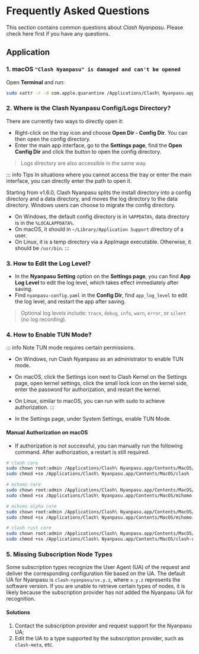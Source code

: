 # Frequently Asked Questions

This section contains common questions about _Clash Nyanpasu_.
Please check here first if you have any questions.

## Application

### 1. macOS `"Clash Nyanpasu" is damaged and can't be opened`

Open **Terminal** and run:

```bash
sudo xattr -r -d com.apple.quarantine /Applications/Clash\ Nyanpasu.app
```

### 2. Where is the Clash Nyanpasu Config/Logs Directory?

There are currently two ways to directly open it:

- Right-click on the tray icon and choose **Open Dir - Config Dir**. You can then open the config directory.
- Enter the main app interface, go to the **Settings page**, find the **Open Config Dir** and click the button to open the config directory.

> Logs directory are also accessible in the same way.

::: info Tips
In situations where you cannot access the tray or enter the main interface, you can directly enter the path to open it.

Starting from v1.6.0, Clash Nyanpasu splits the install directory into a config directory and a data directory, and moves the log directory to the data directory. Windows users can choose to migrate the config directory.

- On Windows, the default config directory is in `%APPDATA%`, data directory is in the `%LOCALAPPDATA%`.
- On macOS, it should in `~/Library/Application Support` directory of a user.
- On Linux, it is a temp directory via a AppImage executable. Otherwise, it should be `/usr/bin`.
:::

### 3. How to Edit the Log Level?

- In the **Nyanpasu Setting** option on the **Settings page**, you can find **App Log Level** to edit the log level, which takes effect immediately after saving.
- Find `nyanpasu-config.yaml` in the **Config Dir**, find `app_log_level` to edit the log level, and restart the app after saving.

> Optional log levels include: `trace`, `debug`, `info`, `warn`, `error`, or `silent` (no log recording).

### 4. How to Enable TUN Mode?

::: info Note
TUN mode requires certain permissions.

- On Windows, run Clash Nyanpasu as an administrator to enable TUN mode.
- On macOS, click the Settings icon next to Clash Kernel on the Settings page, open kernel settings, click the small lock icon on the kernel side, enter the password for authorization, and restart the kernel.
- On Linux, similar to macOS, you can run with sudo to achieve authorization.
  :::

- In the Settings page, under System Settings, enable TUN Mode.

#### Manual Authorization on macOS

- If authorization is not successful, you can manually run the following command. After authorization, a restart is still required.

```bash
# clash core
sudo chown root:admin /Applications/Clash\ Nyanpasu.app/Contents/MacOS/clash
sudo chmod +sx /Applications/Clash\ Nyanpasu.app/Contents/MacOS/clash

# mihomo core
sudo chown root:admin /Applications/Clash\ Nyanpasu.app/Contents/MacOS/mihomo
sudo chmod +sx /Applications/Clash\ Nyanpasu.app/Contents/MacOS/mihomo

# mihomo alpha core
sudo chown root:admin /Applications/Clash\ Nyanpasu.app/Contents/MacOS/mihomo-alpha
sudo chmod +sx /Applications/Clash\ Nyanpasu.app/Contents/MacOS/mihomo-alpha

# clash rust core
sudo chown root:admin /Applications/Clash\ Nyanpasu.app/Contents/MacOS/clash-rs
sudo chmod +sx /Applications/Clash\ Nyanpasu.app/Contents/MacOS/clash-rs
```

### 5. Missing Subscription Node Types

Some subscription types recognize the User Agent (UA) of the request and deliver the corresponding configuration file based on the UA. The default UA for Nyanpasu is `clash-nyanpasu/vx.y.z`, where `x.y.z` represents the software version. If you are unable to retrieve certain types of nodes, it is likely because the subscription provider has not added the Nyanpasu UA for recognition.

#### Solutions

1. Contact the subscription provider and request support for the Nyanpasu UA;
2. Edit the UA to a type supported by the subscription provider, such as `clash-meta`, etc.
